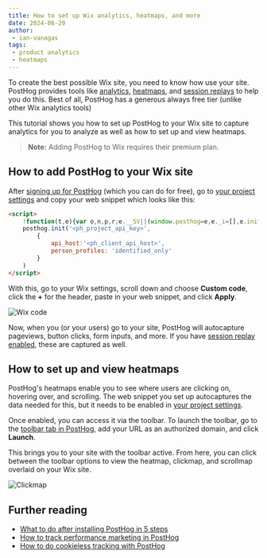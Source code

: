 ```yaml
---
title: How to set up Wix analytics, heatmaps, and more
date: 2024-06-20
author:
 - ian-vanagas
tags:
 - product analytics
 - heatmaps
---
```


To create the best possible Wix site, you need to know how use your site. PostHog provides tools like [analytics](/web-analytics), [heatmaps](/docs/toolbar/heatmaps), and [session replays](/session-replay) to help you do this. Best of all, PostHog has a generous always free tier (unlike other Wix analytics tools)

This tutorial shows you how to set up PostHog to your Wix site to capture analytics for you to analyze as well as how to set up and view heatmaps.

> **Note:** Adding PostHog to Wix requires their premium plan.

## How to add PostHog to your Wix site

After [signing up for PostHog](https://us.posthog.com/signup) (which you can do for free), go to [your project settings](https://us.posthog.com/settings/project#snippet) and copy your web snippet which looks like this:

```html
<script>
    !function(t,e){var o,n,p,r;e.__SV||(window.posthog=e,e._i=[],e.init=function(i,s,a){function g(t,e){var o=e.split(".");2==o.length&&(t=t[o[0]],e=o[1]),t[e]=function(){t.push([e].concat(Array.prototype.slice.call(arguments,0)))}}(p=t.createElement("script")).type="text/javascript",p.async=!0,p.src=s.api_host.replace(".i.posthog.com","-assets.i.posthog.com")+"/static/array.js",(r=t.getElementsByTagName("script")[0]).parentNode.insertBefore(p,r);var u=e;for(void 0!==a?u=e[a]=[]:a="posthog",u.people=u.people||[],u.toString=function(t){var e="posthog";return"posthog"!==a&&(e+="."+a),t||(e+=" (stub)"),e},u.people.toString=function(){return u.toString(1)+".people (stub)"},o="capture identify alias people.set people.set_once set_config register register_once unregister opt_out_capturing has_opted_out_capturing opt_in_capturing reset isFeatureEnabled onFeatureFlags getFeatureFlag getFeatureFlagPayload reloadFeatureFlags group updateEarlyAccessFeatureEnrollment getEarlyAccessFeatures getActiveMatchingSurveys getSurveys onSessionId".split(" "),n=0;n<o.length;n++)g(u,o[n]);e._i.push([i,s,a])},e.__SV=1)}(document,window.posthog||[]);
    posthog.init('<ph_project_api_key>',
        {
            api_host:'<ph_client_api_host>', 
            person_profiles: 'identified_only'
        }
    )
</script>
```

With this, go to your Wix settings, scroll down and choose **Custom code**, click the **+** for the header, paste in your web snippet, and click **Apply**. 

![Wix code](https://res.cloudinary.com/dmukukwp6/image/upload/wix_code_2683d43eca.png)

Now, when you (or your users) go to your site, PostHog will autocapture pageviews, button clicks, form inputs, and more. If you have [session replay enabled](https://us.posthog.com/settings/project-replay), these are captured as well.

<ProductScreenshot
  imageLight="https://res.cloudinary.com/dmukukwp6/image/upload/events_light_9e508d52dc.png" 
  imageDark="https://res.cloudinary.com/dmukukwp6/image/upload/events_dark_b5c5f10c03.png" 
  alt="Analytics" 
  classes="rounded"
/>

## How to set up and view heatmaps

PostHog's heatmaps enable you to see where users are clicking on, hovering over, and scrolling. The web snippet you set up autocaptures the data needed for this, but it needs to be enabled in [your project settings](https://us.posthog.com/settings/project-autocapture#heatmaps).

Once enabled, you can access it via the toolbar. To launch the toolbar, go to the [toolbar tab in PostHog](https://us.posthog.com/toolbar), add your URL as an authorized domain, and click **Launch**.

<ProductScreenshot
  imageLight="https://res.cloudinary.com/dmukukwp6/image/upload/toolbar_light_409ad2b09f.png" 
  imageDark="https://res.cloudinary.com/dmukukwp6/image/upload/toolbar_dark_5edad5ff33.png" 
  alt="Toolbar" 
  classes="rounded"
/>

This brings you to your site with the toolbar active. From here, you can click between the toolbar options to view the heatmap, clickmap, and scrollmap overlaid on your Wix site.

![Clickmap](https://res.cloudinary.com/dmukukwp6/image/upload/wix_ad6d43dbc1.png)

## Further reading

- [What to do after installing PostHog in 5 steps](/tutorials/next-steps-after-installing)
- [How to track performance marketing in PostHog](/tutorials/performance-marketing)
- [How to do cookieless tracking with PostHog](/tutorials/cookieless-tracking)